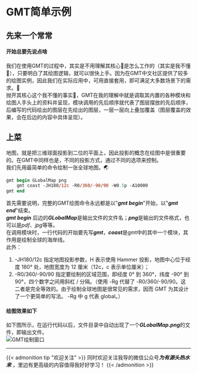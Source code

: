 # GMT简单示例


<!--more-->
## 先来一个常常
#### 开始总要先说点啥
我们在使用GMT的过程中，其实是不用理解其核心🧬是怎么工作的（其实是我不懂🧠），只要明白了其绘图逻辑，就可以很快上手。因为在GMT中文社区提供了较多的绘图实例，因此我们在实际应用中，可用直接套用，即可满足大多数场景下的需求。💯  
抛开其核心这个我不懂的事实🤯，GMT在我的理解中就是调取其内置的各种模块和绘图人手头上的资料并呈现，模块调用的先后顺序就代表了图层摆放的先后顺序，后编写的代码绘出的图层在先绘出的图层，一层一层向上叠加覆盖（图层覆盖的效果，会在后边的内容中具体呈现）。
## 上菜
地图，就是把三维球面投影到二位的平面上，因此投影的概念在绘图中是很重要的。在GMT中同样也是，不同的投影方式，通过不同的选项来控制。  
我们先用最简单的命令绘制一张全球地图。🌏
``` PostScript 
gmt begin GLobalMap png
	gmt coast -JH180/12c -R0/360/-90/90 -W0.5p -A10000
gmt end
```
首先需要说明，完整的GMT绘图命令永远都是以"***gmt begin***"开始，以"***gmt end***"结束。  
***gmt begin*** 后边的***GLobalMap***是输出文件的文件名；***png***是输出的文件格式，也可以是*pdf*、*jpg*等等。  
在调用模块时，一行代码的开始要先写***gmt***，***coast***是gmt中的其中一个模块，其作用是绘制全球的海岸线。  
此外：  
1. -JH180/12c 指定地图投影参数，H 表示使用 Hammer 投影，地图中心位于经度 180° 处，地图宽度为 12 厘米（12c，c 表示单位厘米）；  
2. -R0/360/-90/90 指定要绘制的区域范围，即经度 0° 到 360°，纬度 -90° 到 90°，四个数字之间用斜杠 / 分隔。（使用 -Rg 代替了 -R0/360/-90/90。这二者是完全等效的。由于绘制全球地图是很常见的需求，因而 GMT 为其设计了一个更简单的写法。 -Rg 中 g 代表 global。）
#### 绘图效果如下
如下图所示，在运行代码以后，文件目录中自动出现了一个***GLobalMap.png***的文件，即输出文件。    
![GMT绘制窗口](https://zanelewes.oss-cn-beijing.aliyuncs.com/img/202210250831581.png "GMT绘制窗口")  

----------------------------------
{{< admonition tip "欢迎关注" >}}
同时欢迎关注我导的微信公众号***为有源头热水来*** ，里边有更高级的内容值得我好好学习！
{{< /admonition >}}
